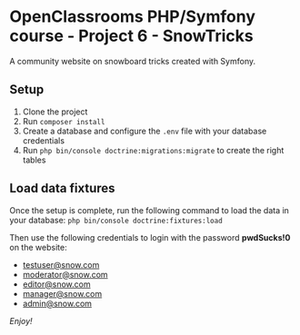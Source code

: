 # OpenClassrooms PHP/Symfony course - Project 6 - SnowTricks

A community website on snowboard tricks created with Symfony.

## Setup

1. Clone the project
2. Run `composer install`
3. Create a database and configure the `.env` file with your database credentials
4. Run `php bin/console doctrine:migrations:migrate` to create the right tables

## Load data fixtures

Once the setup is complete, run the following command to load the data in your database: `php bin/console doctrine:fixtures:load`

Then use the following credentials to login with the password **pwdSucks!0** on the website:
* testuser@snow.com
* moderator@snow.com
* editor@snow.com
* manager@snow.com
* admin@snow.com

*Enjoy!*